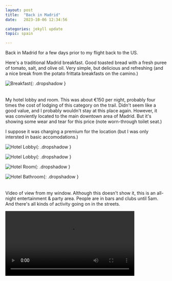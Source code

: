 ```yaml
---
layout: post
title:  "Back in Madrid"
date:   2023-10-06 12:34:56

categories: jekyll update
topic: spain

---
```


Back in Madrid for a few days prior to my flight back to the US.

Here's a traditional Madrid breakfast.  Good toasted bread with a fresh puree of
tomato, salt, and olive oil.  Very simple, but delicious and
refreshing (and a nice break from the potato frittata breakfasts on the camino.)

![Breakfast](/images/spain/2023-10-06/A/image0.jpeg){: .dropshadow }
<br><br><br>
My hotel lobby and room.  This was about &euro;150 per night, probably
four times the cost of lodging of this category on the trail.  Didn't
seem like a good value, and I probably wouldn't stay at this place again.
However, it was conviently located to the main downtown area of Madrid.
But it's showing some wear and tear for this price (note worn-through
toilet seat.)

I suppose it was charging a premium for the location (but I was only
intersted in basic accomodations.)

![Hotel Lobby](/images/spain/2023-10-06/A/image1.jpeg){: .dropshadow }

![Hotel Lobby](/images/spain/2023-10-06/A/image2.jpeg){: .dropshadow }

![Hotel Room](/images/spain/2023-10-06/A/image3.jpeg){: .dropshadow }

![Hotel Bathroom](/images/spain/2023-10-06/A/image4.jpeg){: .dropshadow }
<br><br><br>
Video of view from my window.  Although this doesn't show it, this is an all-night
entertainment & party area.  People are in bars and clubs until 5am.  And
there's all kinds of activity going on in the streets.

<video controls="true" width="80%">
  <source src="/images/spain/2023-10-06/A/Video.webm" type="video/webm">
  <source src="/images/spain/2023-10-06/A/Video.mp4" type="video/mp4">
  Your browser does not support the video tag.
</video>
<br><br><br>
